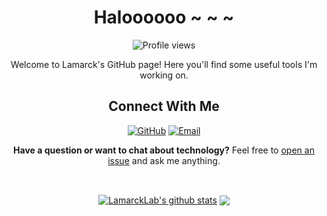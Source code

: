 <div align="center">
  
  # Haloooooo ~ ~ ~
  ![Profile views](https://komarev.com/ghpvc/?username=LamarckLab&color=brightgreen)

  Welcome to Lamarck's GitHub page! Here you'll find some useful tools I'm working on.

  ## Connect With Me
  [![GitHub](https://img.shields.io/badge/GitHub-LamarckLab-black?style=flat-square&logo=github)](https://github.com/LamarckLab)
  [![Email](https://img.shields.io/badge/Email-lamarckLab@163.com-red?style=flat-square&logo=gmail)](mailto:lamarckLab@163.com)

  **Have a question or want to chat about technology?** Feel free to [open an issue](https://github.com/LamarckLab/LamarckLab/issues) and ask me anything.

  <br>
  
  <a href="https://github.com/LamarckLab/github-readme-stats"><img align="center" src="https://github-readme-stats.vercel.app/api?username=LamarckLab&show_icons=true&include_all_commits=true&theme=ondark&hide_border=true" alt="LamarckLab's github stats" /></a>
  <a href="https://github.com/LamarckLab/github-readme-stats"><img align="center" src="https://github-readme-stats.vercel.app/api/top-langs/?username=LamarckLab&layout=compact&theme=buefy&hide_border=true" /></a>

</div>

